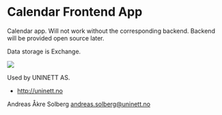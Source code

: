 # Calendar Frontend App

Calendar app. Will not work without the corresponding backend. Backend will be provided open source later.

Data storage is Exchange.

![](http://clippings.erlang.no/ZZ5FDA3BDA.jpg)

Used by UNINETT AS.

* <http://uninett.no>

Andreas Åkre Solberg <andreas.solberg@uninett.no>
